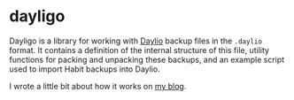 # dayligo

Dayligo is a library for working with [Daylio](daylio.net) backup files in the
`.daylio` format. It contains a definition of the internal structure of this
file, utility functions for packing and unpacking these backups, and an example
script used to import Habit backups into Daylio.

I wrote a little bit about how it works on [my blog](
https://www.joelotter.com/2022/01/30/daylio.html
).
